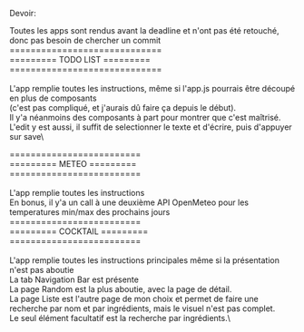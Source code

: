 Devoir:

Toutes les apps sont rendus avant la deadline et n'ont pas été retouché, donc pas besoin de chercher un commit
=============================\
========= TODO LIST =========\
=============================\
\
L'app remplie toutes les instructions, même si l'app.js pourrais être découpé en plus de composants\
(c'est pas compliqué, et j'aurais dû faire ça depuis le début).\
Il y'a néanmoins des composants à part pour montrer que c'est maîtrisé.\
L'edit y est aussi, il suffit de selectionner le texte et d'écrire, puis d'appuyer sur save\

=========================\
========= METEO =========\
=========================\
\
L'app remplie toutes les instructions\
En bonus, il y'a un call à une deuxième API OpenMeteo pour les temperatures min/max des prochains jours\
=========================\
========= COCKTAIL =========\
=========================\
\
L'app remplie toutes les instructions principales même si la présentation n'est pas aboutie\
La tab Navigation Bar est présente\
La page Random est la plus aboutie, avec la page de détail.\
La page Liste est l'autre page de mon choix et permet de faire une recherche par nom et par ingrédients, mais le visuel n'est pas complet.\
Le seul élément facultatif est la recherche par ingrédients.\
